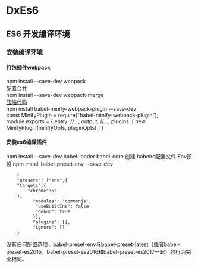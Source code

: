 # DxEs6
## ES6 开发编译环境
### 安装编译环境
#### 打包插件webpack
npm install --save-dev webpack  
配置合并  
npm install --save-dev webpack-merge     
[压缩代码](https://github.com/webpack-contrib/babel-minify-webpack-plugin)   
npm install babel-minify-webpack-plugin --save-dev   
        const MinifyPlugin = require("babel-minify-webpack-plugin");
        module.exports = {
        entry: //...,
        output: //...,
        plugins: [
            new MinifyPlugin(minifyOpts, pluginOpts)
        ]
        }
#### 安装es6编译插件
npm install --save-dev babel-loader babel-core
创建.babelrc配置文件 Env预设
npm install babel-preset-env --save-dev

        {
        "presets": ["env",{
        "targets":{
            "chrome":52
        },
              "modules": 'commonjs',
               "useBuiltIns": false,
               "debug": true
              }],
              "plugins": [],
              "ignore": []
        }
没有任何配置选项，babel-preset-env与babel-preset-latest（或者babel-preset-es2015，babel-preset-es2016和babel-preset-es2017一起）的行为完全相同。

